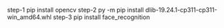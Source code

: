 step-1 pip install opencv
step-2 py -m pip install dlib-19.24.1-cp311-cp311-win_amd64.whl
step-3 pip install face_recognition
